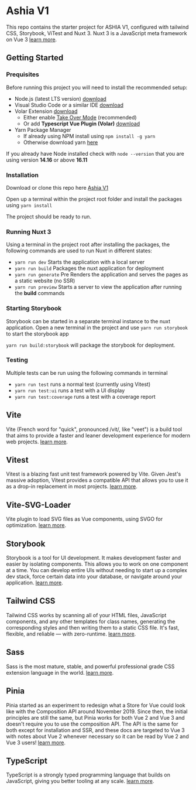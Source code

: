 # Ashia V1 
This repo contains the starter project for ASHIA V1, configured with tailwind CSS, Storybook, ViTest and Nuxt 3. Nuxt 3 is a JavaScript meta framework on Vue 3 [learn more](https://v3.nuxtjs.org/guide/concepts/introduction).

## Getting Started

### Prequisites
Before running this project you will need to install the recommended setup: 

- Node.js (latest LTS version) [download](https://nodejs.org/en/download)
- Visual Studio Code or a similar IDE [download](https://code.visualstudio.com)
- Volar Extension [download](https://marketplace.visualstudio.com/items?itemName=vue.volar)
  - Either enable [Take Over Mode](https://github.com/johnsoncodehk/volar/discussions/471) (recommended)
  - Or add **Typescript Vue Plugin (Volar)** [download](https://marketplace.visualstudio.com/items?itemName=vue.vscode-typescript-vue-plugin)
- Yarn Package Manager
  - If already using NPM install using `npm install -g yarn`
  - Otherwise download yarn [here](https://yarnpkg.com/getting-started/install)

If you already have Node installed check with `node --version` that you are using version **14.16** or above **16.11**

### Installation
Download or clone this repo here [Ashia V1](https://github.com/MichaelWorms/Ashia.git)

Open up a terminal within the project root folder and install the packages using `yarn install`

The project should be ready to run.


### Running Nuxt 3
Using a terminal in the project root after installing the packages, the following commands are used to run Nuxt in different states: 

- `yarn run dev` Starts the application with a local server
- `yarn run build` Packages the nuxt application for deployment
- `yarn run generate` Pre Renders the application and serves the pages as a static website (no SSR)
- `yarn run preview` Starts a server to view the application after running the **build** commands

### Starting Storybook
Storybook can be started in a separate terminal instance to the nuxt application. Open a new terminal in the project and use `yarn run storybook` to start the storybook app

`yarn run build:storybook` will package the storybook for deployment.

### Testing
Multiple tests can be run using the following commands in terminal

- `yarn run test` runs a normal test (currently using Vitest)
- `yarn run test:ui` runs a test with a UI display
- `yarn run test:coverage` runs a test with a coverage report

## Vite
Vite (French word for "quick", pronounced /vit/, like "veet") is a build tool that aims to provide a faster and leaner development experience for modern web projects. 
[learn more](https://vitejs.dev/).

## Vitest
Vitest is a blazing fast unit test framework powered by Vite. Given Jest's massive adoption, Vitest provides a compatible API that allows you to use it as a drop-in replacement in most projects. 
[learn more](https://vitest.dev/).

## Vite-SVG-Loader
Vite plugin to load SVG files as Vue components, using SVGO for optimization.
[learn more](https://github.com/jpkleemans/vite-svg-loader).

## Storybook
Storybook is a tool for UI development. It makes development faster and easier by isolating components. This allows you to work on one component at a time. You can develop entire UIs without needing to start up a complex dev stack, force certain data into your database, or navigate around your application. 
[learn more](https://storybook.js.org/docs/vue/get-started/introduction).

## Tailwind CSS
Tailwind CSS works by scanning all of your HTML files, JavaScript components, and any other templates for class names, generating the corresponding styles and then writing them to a static CSS file. It's fast, flexible, and reliable — with zero-runtime. 
[learn more](https://tailwindcss.com).

## Sass
Sass is the most mature, stable, and powerful professional grade CSS extension language in the world. 
[learn more](https://sass-lang.com/).

## Pinia
Pinia started as an experiment to redesign what a Store for Vue could look like with the Composition API around November 2019. Since then, the initial principles are still the same, but Pinia works for both Vue 2 and Vue 3 and doesn't require you to use the composition API. The API is the same for both except for installation and SSR, and these docs are targeted to Vue 3 with notes about Vue 2 whenever necessary so it can be read by Vue 2 and Vue 3 users! 
[learn more](https://pinia.vuejs.org).

## TypeScript
TypeScript is a strongly typed programming language that builds on JavaScript, giving you better tooling at any scale. 
[learn more](https://www.typescriptlang.org/).
